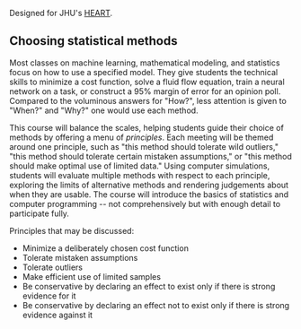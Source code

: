 Designed for JHU's [HEART](https://engineering.jhu.edu/education/undergraduate-studies/heart-courses/).

## Choosing statistical methods

Most classes on machine learning, mathematical modeling, and statistics focus on how to use a specified model. They give students the technical skills to minimize a cost function, solve a fluid flow equation, train a neural network on a task, or construct a 95% margin of error for an opinion poll. Compared to the voluminous answers for "How?", less attention is given to "When?" and "Why?" one would use each method. 

This course will balance the scales, helping students guide their choice of methods by offering a menu of *principles*. Each meeting will be themed around one principle, such as "this method should tolerate wild outliers," "this method should tolerate certain mistaken assumptions," or "this method should make optimal use of limited data." Using computer simulations, students will evaluate multiple methods with respect to each principle, exploring the limits of alternative methods and rendering judgements about when they are usable. The course will introduce the basics of statistics and computer programming -- not comprehensively but with enough detail to participate fully.

Principles that may be discussed:

- Minimize a deliberately chosen cost function
- Tolerate mistaken assumptions 
- Tolerate outliers 
- Make efficient use of limited samples
- Be conservative by declaring an effect to exist only if there is strong evidence for it
- Be conservative by declaring an effect not to exist only if there is strong evidence against it




